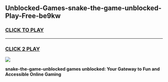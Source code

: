 
## Unblocked-Games-snake-the-game-unblocked-Play-Free-be9kw
<h3>
<a href="https://premium76.site?title=snake-the-game-unblocked&ref=18A">CLICK TO PLAY</a></h3>
<hr>

<h3>
<a href="https://premium76.site?title=snake-the-game-unblocked&ref=18A">CLICK 2 PLAY</a>
  
</h3>

<a href="https://premium76.site?title=snake-the-game-unblocked&ref=18A"><img src="https://clearcache.store/games.png"></a>


**snake-the-game-unblocked games unblocked: Your Gateway to Fun and Accessible Online Gaming**
